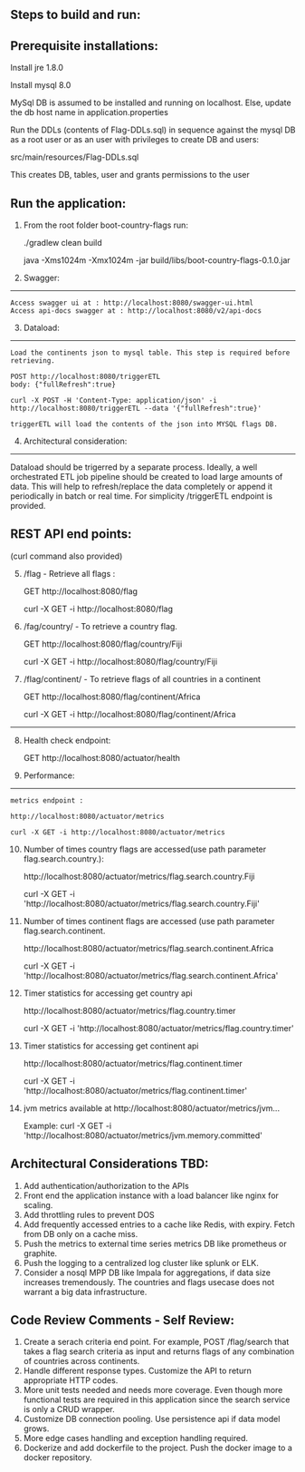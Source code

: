 Steps to build and run:
----------------------------

Prerequisite installations:
-------------------------------
Install jre 1.8.0

Install mysql 8.0

MySql DB is assumed to be installed and running on localhost. Else, update the db host name in application.properties

Run the DDLs (contents of Flag-DDLs.sql) in sequence against the mysql DB as a root user or as an user with privileges to create DB and users:

src/main/resources/Flag-DDLs.sql

This creates DB, tables, user and grants permissions to the user

Run the application:
------------------------- 
1. From the root folder boot-country-flags run:

	./gradlew clean build
	
	java -Xms1024m -Xmx1024m  -jar build/libs/boot-country-flags-0.1.0.jar 

2. Swagger:
------------
	Access swagger ui at : http://localhost:8080/swagger-ui.html
	Access api-docs swagger at : http://localhost:8080/v2/api-docs

3. Dataload: 
------------
	Load the continents json to mysql table. This step is required before retrieving.
	
	POST http://localhost:8080/triggerETL
	body: {"fullRefresh":true}

	curl -X POST -H 'Content-Type: application/json' -i http://localhost:8080/triggerETL --data '{"fullRefresh":true}'

	triggerETL will load the contents of the json into MYSQL flags DB.

4. Architectural consideration: 
---------------------------------

Dataload should be trigerred by a separate process. Ideally, a well orchestrated ETL job pipeline should be created to load large amounts of data. This will help to refresh/replace the data completely or append it periodically in batch or real time.
For simplicity /triggerETL endpoint is provided.  

REST API end points: 
-------------------------------
(curl command also provided)

5. /flag - Retrieve all flags :

	GET http://localhost:8080/flag
	
	curl -X GET -i http://localhost:8080/flag

6. /fag/country/<countryname> - To retrieve a country flag.

	GET http://localhost:8080/flag/country/Fiji
	
	curl -X GET -i http://localhost:8080/flag/country/Fiji

7. /flag/continent/<continentname> - To retrieve flags of all countries in a continent

	GET http://localhost:8080/flag/continent/Africa
	
	curl -X GET -i http://localhost:8080/flag/continent/Africa

----------

8. Health check endpoint: 

	GET http://localhost:8080/actuator/health

9. Performance:
---------------------
	metrics endpoint :
	
	http://localhost:8080/actuator/metrics
	
	curl -X GET -i http://localhost:8080/actuator/metrics

10. Number of times country flags are accessed(use path parameter flag.search.country.<countryname>):
	
	http://localhost:8080/actuator/metrics/flag.search.country.Fiji
	
	curl -X GET -i 'http://localhost:8080/actuator/metrics/flag.search.country.Fiji'
	
11. Number of times continent flags are accessed (use path parameter flag.search.continent.<continentname>
	
	http://localhost:8080/actuator/metrics/flag.search.continent.Africa
	
	curl -X GET -i 'http://localhost:8080/actuator/metrics/flag.search.continent.Africa'

12. Timer statistics for accessing get country api

	http://localhost:8080/actuator/metrics/flag.country.timer
	
	curl -X GET -i 'http://localhost:8080/actuator/metrics/flag.country.timer'

13. Timer statistics for accessing get continent api

	http://localhost:8080/actuator/metrics/flag.continent.timer
	
	curl -X GET -i 'http://localhost:8080/actuator/metrics/flag.continent.timer'

14. jvm metrics available at http://localhost:8080/actuator/metrics/jvm...

	Example: curl -X GET -i 'http://localhost:8080/actuator/metrics/jvm.memory.committed'

Architectural Considerations TBD:
---------------------------------
1. Add authentication/authorization to the APIs
2. Front end the application instance with a load balancer like nginx for scaling.
3. Add throttling rules to prevent DOS
4. Add frequently accessed entries to a cache like Redis, with expiry. Fetch from DB only on a cache miss.
5. Push the metrics to external time series metrics DB like prometheus or graphite.
6. Push the logging to a centralized log cluster like splunk or ELK.
7. Consider a nosql MPP DB like Impala for aggregations, if data size increases tremendously. The countries and flags usecase does not warrant a big data infrastructure.

Code Review Comments - Self Review:
--------------------------------------

1. Create a serach criteria end point. For example, POST /flag/search that takes a flag search criteria as input and returns flags of any combination of countries across continents.
2. Handle different response types. Customize the API to return appropriate HTTP codes.
3. More unit tests needed and needs more coverage. Even though more functional tests are required in this application since the search service is only a CRUD wrapper.
4. Customize DB connection pooling. Use persistence api if data model grows.
5. More edge cases handling and exception handling required.
6. Dockerize and add dockerfile to the project. Push the docker image to a docker repository.

